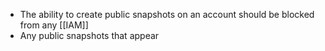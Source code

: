 - The ability to create public snapshots on an account should be blocked from any [[IAM]]
- Any public snapshots that appear